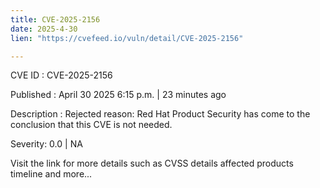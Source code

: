 ```yaml
---
title: CVE-2025-2156
date: 2025-4-30
lien: "https://cvefeed.io/vuln/detail/CVE-2025-2156"

---
```


CVE ID : CVE-2025-2156

Published :  April 30
2025
6:15 p.m. | 23 minutes ago

Description : Rejected reason: Red Hat Product Security has come to the conclusion that this CVE is not needed.

Severity: 0.0 | NA

Visit the link for more details
such as CVSS details
affected products
timeline
and more...
